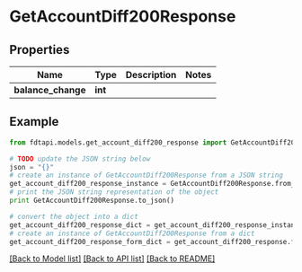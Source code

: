 # GetAccountDiff200Response


## Properties
Name | Type | Description | Notes
------------ | ------------- | ------------- | -------------
**balance_change** | **int** |  | 

## Example

```python
from fdtapi.models.get_account_diff200_response import GetAccountDiff200Response

# TODO update the JSON string below
json = "{}"
# create an instance of GetAccountDiff200Response from a JSON string
get_account_diff200_response_instance = GetAccountDiff200Response.from_json(json)
# print the JSON string representation of the object
print GetAccountDiff200Response.to_json()

# convert the object into a dict
get_account_diff200_response_dict = get_account_diff200_response_instance.to_dict()
# create an instance of GetAccountDiff200Response from a dict
get_account_diff200_response_form_dict = get_account_diff200_response.from_dict(get_account_diff200_response_dict)
```
[[Back to Model list]](../README.md#documentation-for-models) [[Back to API list]](../README.md#documentation-for-api-endpoints) [[Back to README]](../README.md)



